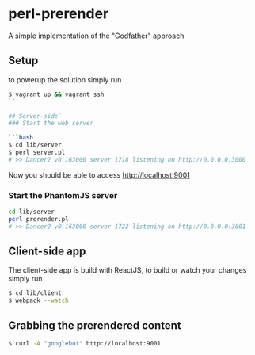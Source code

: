 # perl-prerender
A simple implementation of the "Godfather" approach

## Setup

to powerup the solution simply run

```bash
$ vagrant up && vagrant ssh
``

## Server-side`
### Start the web server

```bash
$ cd lib/server
$ perl server.pl
# >> Dancer2 v0.163000 server 1718 listening on http://0.0.0.0:3000
```

Now you should be able to access [http://localhost:9001](http://localhost:9001)
  
### Start the PhantomJS server

```bash
cd lib/server
perl prerender.pl
# >> Dancer2 v0.163000 server 1722 listening on http://0.0.0.0:3001
```

## Client-side app
The client-side app is build with ReactJS, to build or watch your changes simply run

```bash
$ cd lib/client
$ webpack --watch
```

## Grabbing the prerendered content

```bash
$ curl -A "googlebot" http://localhost:9001
```

